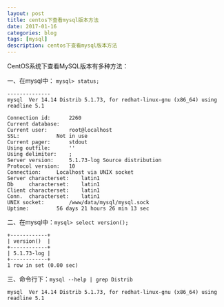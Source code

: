 ```yaml
---
layout: post
title: centos下查看mysql版本方法
date: 2017-01-16
categories: blog
tags: [mysql]
description: centos下查看mysql版本方法
---
```


CentOS系统下查看MySQL版本有多种方法：

一、在mysql中： `mysql> status;`

    --------------
    mysql  Ver 14.14 Distrib 5.1.73, for redhat-linux-gnu (x86_64) using readline 5.1

    Connection id:		2260
    Current database:	
    Current user:		root@localhost
    SSL:			Not in use
    Current pager:		stdout
    Using outfile:		''
    Using delimiter:	;
    Server version:		5.1.73-log Source distribution
    Protocol version:	10
    Connection:		Localhost via UNIX socket
    Server characterset:	latin1
    Db     characterset:	latin1
    Client characterset:	latin1
    Conn.  characterset:	latin1
    UNIX socket:		/www/data/mysql/mysql.sock
    Uptime:			56 days 21 hours 26 min 13 sec

二、在mysql中：`mysql> select version();`

    +------------+
    | version()  |
    +------------+
    | 5.1.73-log |
    +------------+
    1 row in set (0.00 sec)

三、命令行下：`mysql --help | grep Distrib`

    mysql  Ver 14.14 Distrib 5.1.73, for redhat-linux-gnu (x86_64) using readline 5.1
